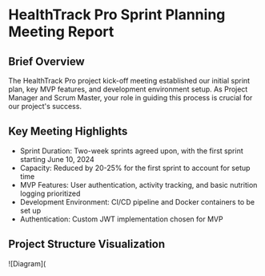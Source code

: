 # HealthTrack Pro Sprint Planning Meeting Report

## Brief Overview
The HealthTrack Pro project kick-off meeting established our initial sprint plan, key MVP features, and development environment setup. As Project Manager and Scrum Master, your role in guiding this process is crucial for our project's success.

## Key Meeting Highlights
- Sprint Duration: Two-week sprints agreed upon, with the first sprint starting June 10, 2024
- Capacity: Reduced by 20-25% for the first sprint to account for setup time
- MVP Features: User authentication, activity tracking, and basic nutrition logging prioritized
- Development Environment: CI/CD pipeline and Docker containers to be set up
- Authentication: Custom JWT implementation chosen for MVP

## Project Structure Visualization

![Diagram](